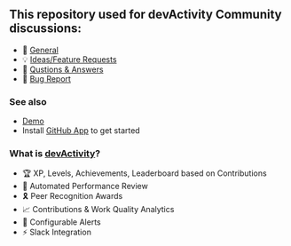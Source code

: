 ## This repository used for devActivity Community discussions:
- 💬 [General](https://github.com/orgs/dev-activity/discussions/categories/general)
- 💡 [Ideas/Feature Requests](https://github.com/orgs/dev-activity/discussions/categories/ideas-feature-requests)
- 🙏 [Qustions & Answers](https://github.com/orgs/dev-activity/discussions/categories/q-a)
- 🐞 [Bug Report](https://github.com/orgs/dev-activity/discussions/categories/report-a-bug)

### See also
- [Demo](https://demo.devactivity.com)
- Install [GitHub App](https://github.com/apps/devactivity-app) to get started

### What is [devActivity](https://devactivity.com)?
- 🏆 XP, Levels, Achievements, Leaderboard based on Contributions
- 🪪 Automated Performance Review
- 🎗 Peer Recognition Awards
- 📈 Contributions & Work Quality Analytics
- 🔔 Configurable Alerts
- ⚡ Slack Integration 
